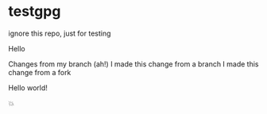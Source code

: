 # testgpg

ignore this repo, just for testing

Hello

Changes from my branch (ah!)
I made this change from a branch
I made this change from a fork

Hello world!

:boom:
